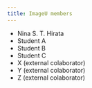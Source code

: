 ```yaml
---
title: ImageU members
---
```



- Nina S. T. Hirata
- Student A
- Student B
- Student C
- X (external colaborator)
- Y (external colaborator)
- Z (external colaborator)